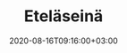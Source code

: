 ---
title: "Eteläseinä"
date: 2020-08-16T09:16:00+03:00
slug: ""
description: ""
keywords: []
draft: true
tags: []
math: false
toc: false
topo: "veikkola-trad"
types: ["trad"]
---